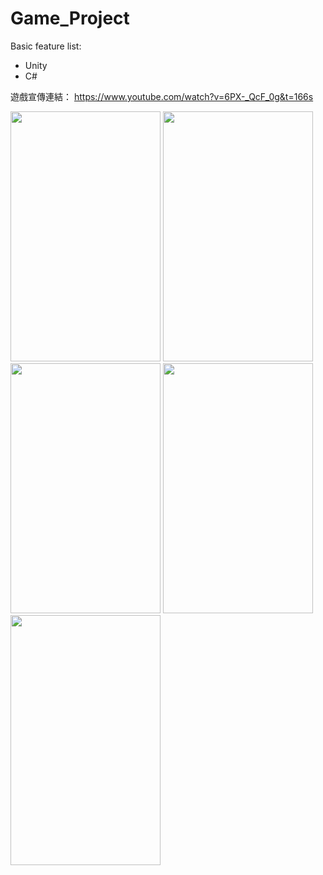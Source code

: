 # Game_Project

Basic feature list:

 * Unity
 * C#

遊戲宣傳連結：
https://www.youtube.com/watch?v=6PX-_QcF_0g&t=166s

<img src="1_company.png" height="400" width="240">
<img src="2_roleList.png" height="400" width="240">
<img src="3_roleMembers.png" height="400" width="240">
<img src="4_addRole.png" height="400" width="240">
<img src="5_deleteRole.png" height="400" width="240">
